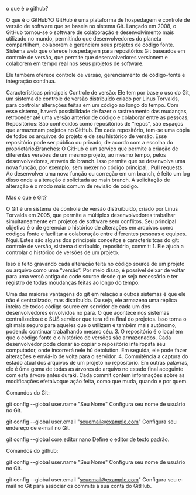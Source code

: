 o que é o github?

O que é o GitHub?O GitHub é uma plataforma de hospedagem e controle de versão de software que se baseia no sistema Git. Lançado em 2008, o GitHub tornou-se o software de colaboração e desenvolvimento mais utilizado no mundo, permitindo que desenvolvedores do planeta compartilhem, colaborem e gerenciem seus projetos de código fonte. Sistema web que oferece hospedagem para repositórios Git baseados em controle de versão, que permite que desenvolvedores versionem e colaborem em tempo real nos seus projetos de software.

Ele também oferece controle de versão, gerenciamento de código-fonte e integração contínua.

Características principais Controle de versão: Ele tem por base o uso do Git, um sistema de controle de versão distribuído criado por Linus Torvalds, para controlar alterações feitas em um código ao longo do tempo. Com esse sistema, haverá possibilidade de fazer o rastreamento das mudanças, retroceder até uma versão anterior de código e colaborar entre as pessoas; Repositórios: São conhecidos como repositórios de “repos”, são espaços que armazenam projetos no GitHub. Em cada repositório, tem-se uma cópia de todos os arquivos do projeto e de seu histórico de versão. Esse repositório pode ser público ou privado, de acordo com a escolha do proprietário;Branches: O GitHub é um serviço que permite a criação de diferentes versões de um mesmo projeto, ao mesmo tempo, pelos desenvolvedores, através do branch. Isso permite que se desenvolva uma nova função, por exemplo, sem mexer no código principal;. Pull requests: Ao desenvolver uma nova função ou correção em um branch, é feito um log disso onde a alteração é solicitada ao main branch. A solicitação de alteração é o modo mais comum de revisão de código.

Mas o que é Git?

O Git é um sistema de controle de versão distruibuído, criado por Linus Torvalds em 2005, que permite a múltiplos desenvolvedores trabalhar simultaneamente em projetos de software sem conflitos. Seu principal objetivo é o de gerenciar o histórico de alterações em arquivos como códigos fonte e facilitar a colaboração entre diferentes pessoas e equipes. Ngui. Estes são alguns dos principais conceitos e caracterísitcas do git: controle de versão, sistema distribuído, repositório, commit: 1. Ele ajuda a controlar o histórico de versões de um projeto.

Isso é feito gravando cada alteração feita no código source de um projeto ou arquivo como uma “versão”. Por meio disso, é possível deixar de voltar para uma versõ antiga do code source desde que seja necessário e ter registro de todas moudanças feitas ao longo do tempo. 

Uma das maiores vantagens do git em relação a outros sistemas é que ele não é centralizado, mas distribuído. Ou seja, ele armazena uma réplica inteira de todos código source em servidor de cada um dos desenvolvedores envolvidos no para. O que acontece nos sistemas centralizados é o SUS servidor que tera réira final do projetos. Isso torna o git mais seguro para aqueles que o utilizam e também mais autônomo, podendo continuar trabalhando mesmo céu. 3. O repositório é o local em que o código fonte e o histórico de versões são armazenados. Cada desenvolvedor pode clonar ão copiar o repositório inteiropata seu computador, onde incorrerá nele hú detolution. Em seguida, ele pode fazer alterações e enviá-lo de volta para o servidor. 4. Commitência a captura do estado atual dos arquivos de um projeto no repositório. Em outras palavras, ele é úma goma de todas as árvores do arquivo no estado final aceguinte com esta árvore antes duraki. Cada commit contém informações sobre as modificações efetaivoque ação feita, como que muda, quando e por quem.

Comandos do Git:

git config --global user.name "Seu Nome"
Configura seu nome de usuário no Git.

git config --global user.email "seuemail@example.com"
Configura seu endereço de e-mail no Git.

git config --global core.editor nano
Define o editor de texto padrão.

Comandos do github:

git config --global user.name "Seu Nome"
Configura seu nome de usuário no Git.

git config --global user.email "seuemail@example.com"
Configura seu e-mail no Git para associar os commits à sua conta do GitHub.
